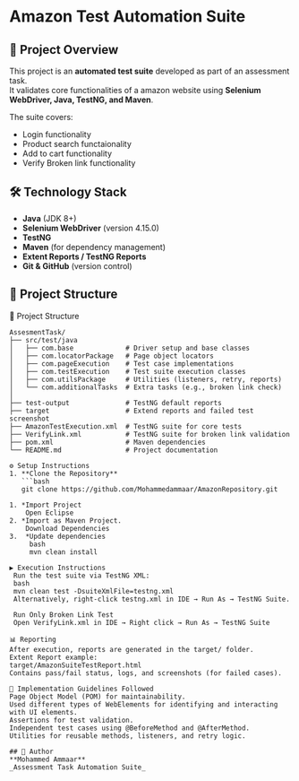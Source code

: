 # Amazon Test Automation Suite

## 📌 Project Overview
This project is an **automated test suite** developed as part of an assessment task.  
It validates core functionalities of a  amazon website using **Selenium WebDriver, Java, TestNG, and Maven**.

The suite covers:
- Login functionality
- Product search functaionality
- Add to cart functionality
- Verify Broken link functionality

## 🛠️ Technology Stack
- **Java** (JDK 8+)
- **Selenium WebDriver** (version 4.15.0)
- **TestNG**
- **Maven** (for dependency management)
- **Extent Reports / TestNG Reports**
- **Git & GitHub** (version control)

## 📂 Project Structure
📂 Project Structure

```text
AssesmentTask/
├── src/test/java
│   ├── com.base             # Driver setup and base classes
│   ├── com.locatorPackage   # Page object locators
│   ├── com.pageExecution    # Test case implementations
│   ├── com.testExecution    # Test suite execution classes
│   ├── com.utilsPackage     # Utilities (listeners, retry, reports)
│   └── com.additionalTasks  # Extra tasks (e.g., broken link check)
│
├── test-output              # TestNG default reports
├── target                   # Extend reports and failed test screenshot
├── AmazonTestExecution.xml  # TestNG suite for core tests
├── VerifyLink.xml           # TestNG suite for broken link validation
├── pom.xml                  # Maven dependencies
└── README.md                # Project documentation

⚙️ Setup Instructions
1. **Clone the Repository**
   ```bash
   git clone https://github.com/Mohammedammaar/AmazonRepository.git

1. *Import Project
    Open Eclipse
2. *Import as Maven Project.
    Download Dependencies
3.  *Update dependencies
     bash
     mvn clean install

▶️ Execution Instructions
 Run the test suite via TestNG XML:
 bash
 mvn clean test -DsuiteXmlFile=testng.xml
 Alternatively, right-click testng.xml in IDE → Run As → TestNG Suite.

 Run Only Broken Link Test
 Open VerifyLink.xml in IDE → Right click → Run As → TestNG Suite

📊 Reporting
After execution, reports are generated in the target/ folder.
Extent Report example:
target/AmazonSuiteTestReport.html
Contains pass/fail status, logs, and screenshots (for failed cases).

🧩 Implementation Guidelines Followed
Page Object Model (POM) for maintainability.
Used different types of WebElements for identifying and interacting with UI elements.
Assertions for test validation.
Independent test cases using @BeforeMethod and @AfterMethod.
Utilities for reusable methods, listeners, and retry logic.

## 🙌 Author
**Mohammed Ammaar**  
_Assessment Task Automation Suite_






